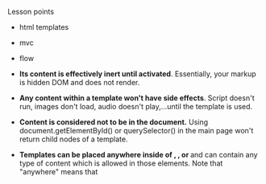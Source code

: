 Lesson points
- html templates
- mvc
- flow



- **Its content is effectively inert until activated**. Essentially, your markup is hidden DOM and does not render.

- **Any content within a template won't have side effects**. Script doesn't run, images don't load, audio doesn't play,...until the template is used.

- **Content is considered not to be in the document.** Using document.getElementById() or querySelector() in the main page won't return child nodes of a template.

- **Templates can be placed anywhere inside of <head>, <body>, or <frameset>** and can contain any type of content which is allowed in those elements. Note that "anywhere" means that <template> can safely be used in places that the HTML parser disallows...all but content model children. It can also be placed as a child of <table> or <select>:

<table>


```
<template id="mytemplate">
  <img src="" alt="great image">
  <div class="comment"></div>
</template>
```

```
  elem.append(tmpl.content.cloneNode(true));
```
